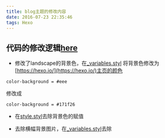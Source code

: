 ```yaml
---
title: blog主题的修改内容
date: 2016-07-23 22:35:46
tags: Hexo
---
```


## 代码的修改逻辑[here](https://github.com/kimown/blog/blob/master/themes/auto-update-theme-fs.js)

 <!-- more -->

- 修改了landscape的背景色，在[_variables.styl](https://github.com/hexojs/hexo-theme-landscape/blob/master/source/css/_variables.styl#L10)
将背景色修改为[https://hexo.io/](https://hexo.io/)主页的颜色

``` Stylus
color-background = #eee

```
修改成
``` Stylus
color-background = #171f26
```

- 在[style.styl](https://github.com/hexojs/hexo-theme-landscape/blob/master/source/css/style.styl#L65)去除背景色的赋值

- 去除横幅背景图片，在[_variables.styl](https://github.com/hexojs/hexo-theme-landscape/blob/master/source/css/_variables.styl#L39)去除

　






